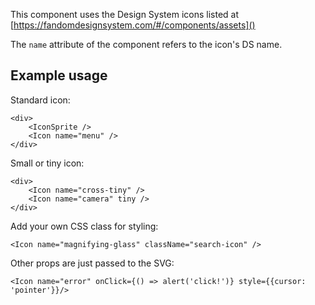 This component uses the Design System icons listed at [https://fandomdesignsystem.com/#/components/assets]()

The `name` attribute of the component refers to the icon's DS name.

## Example usage

Standard icon:

```
<div>
	<IconSprite />
	<Icon name="menu" />
</div>
```

Small or tiny icon:

```
<div>
	<Icon name="cross-tiny" />
	<Icon name="camera" tiny />
</div>
```

Add your own CSS class for styling:

```
<Icon name="magnifying-glass" className="search-icon" />
```

Other props are just passed to the SVG:

```
<Icon name="error" onClick={() => alert('click!')} style={{cursor: 'pointer'}}/>
```
